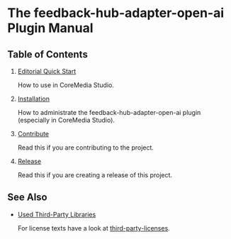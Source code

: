 # The feedback-hub-adapter-open-ai Plugin Manual

## Table of Contents

1. [Editorial Quick Start](editorial-quick-start.md)

    How to use in CoreMedia Studio.

1. [Installation](installation.md)

    How to administrate the feedback-hub-adapter-open-ai plugin (especially in CoreMedia Studio).

1. [Contribute](contribute.md)

    Read this if you are contributing to the project.

1. [Release](release.md)

    Read this if you are creating a release of this project.

## See Also

* [Used Third-Party Libraries](THIRD-PARTY.txt)

    <!-- GitHub Pages is not able to list directory contents. Jump back to GitHub directly.  -->
    For license texts have a look at [third-party-licenses](https://github.com/CoreMedia/feedback-hub-adapter-open-ai/tree/main/docs/third-party-licenses).
